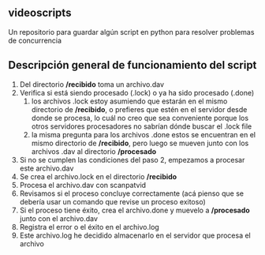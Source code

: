 ## videoscripts
Un repositorio para guardar algún script en python para resolver problemas de concurrencia

## Descripción general de funcionamiento del script

1. Del directorio **/recibido** toma un archivo.dav
2. Verifica si está siendo procesado (.lock) o ya ha sido procesado (.done)
    1. los archivos .lock estoy asumiendo que estarán en el mismo directorio de **/recibido**, o prefieres que estén en el servidor desde donde se procesa, lo cuál no creo que sea conveniente porque los otros servidores procesadores no sabrían dónde buscar el .lock file
    2. la misma pregunta para los archivos .done estos se encuentran en el mismo directorio de **/recibido**, pero luego se mueven junto con los archivos .dav al directorio **/procesado**
3. Si no se cumplen las condiciones del paso 2, empezamos a procesar este archivo.dav
4. Se crea el archivo.lock en el directorio **/recibido**
5. Procesa el archivo.dav con scanpatvid
6. Revisamos si el proceso concluye correctamente (acá pienso que se debería usar un comando que revise un proceso exitoso)
7. Si el proceso tiene éxito, crea el archivo.done y muevelo a **/procesado** junto con el archivo.dav
8. Registra el error o el éxito en el archivo.log 
9. Este archivo.log he decidido almacenarlo en el servidor que procesa el archivo


